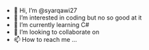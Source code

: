 - 👋 Hi, I’m @syarqawi27
- 👀 I’m interested in coding but no so good at it
- 🌱 I’m currently learning C#
- 💞️ I’m looking to collaborate on 
- 📫 How to reach me ...

<!---
syarqawi27/syarqawi27 is a ✨ special ✨ repository because its `README.md` (this file) appears on your GitHub profile.
You can click the Preview link to take a look at your changes.
--->
